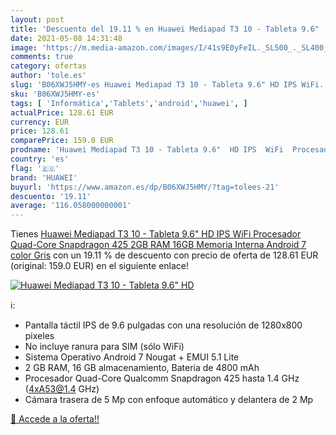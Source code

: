 ```yaml
---
layout: post
title: 'Descuento del 19.11 % en Huawei Mediapad T3 10 - Tableta 9.6"  HD'
date: 2021-05-08 14:31:48
image: 'https://m.media-amazon.com/images/I/41s9E0yFeIL._SL500_._SL400_.jpg'
comments: true
category: ofertas
author: 'tole.es'
slug: 'B06XWJ5HMY-es Huawei Mediapad T3 10 - Tableta 9.6" HD IPS WiFi...'
sku: 'B06XWJ5HMY-es'
tags: [ 'Informática','Tablets','android','huawei', ]
actualPrice: 128.61 EUR
currency: EUR
price: 128.61
comparePrice: 159.0 EUR
prodname: 'Huawei Mediapad T3 10 - Tableta 9.6"  HD IPS  WiFi  Procesador Quad-Core Snapdragon 425  2GB RAM  16GB Memoria Interna  Android 7  color Gris'
country: 'es'
flag: '🇪🇸'
brand: 'HUAWEI'
buyurl: 'https://www.amazon.es/dp/B06XWJ5HMY/?tag=tolees-21'
descuento: '19.11'
average: '116.058000000001'
---
```


Tienes [Huawei Mediapad T3 10 - Tableta 9.6"  HD IPS  WiFi  Procesador Quad-Core Snapdragon 425  2GB RAM  16GB Memoria Interna  Android 7  color Gris](https://www.amazon.es/dp/B06XWJ5HMY/?tag=tolees-21) con un 19.11 % de descuento con precio de oferta de 128.61 EUR (original: 159.0 EUR) en el siguiente enlace!

[![Huawei Mediapad T3 10 - Tableta 9.6"  HD](https://m.media-amazon.com/images/I/41s9E0yFeIL._SL500_._SL400_.jpg)](https://www.amazon.es/dp/B06XWJ5HMY/?tag=tolees-21)

ℹ️:

- Pantalla táctil IPS de 9.6 pulgadas con una resolución de 1280x800 pixeles
- No incluye ranura para SIM (sólo WiFi)
- Sistema Operativo Android 7 Nougat + EMUI 5.1 Lite
- 2 GB RAM, 16 GB almacenamiento, Batería de 4800 mAh
- Procesador Quad-Core Qualcomm Snapdragon 425 hasta 1.4 GHz (4xA53@1.4 GHz)
- Cámara trasera de 5 Mp con enfoque automático y delantera de 2 Mp

[🛒 Accede a la oferta!!](https://www.amazon.es/dp/B06XWJ5HMY/?tag=tolees-21)
